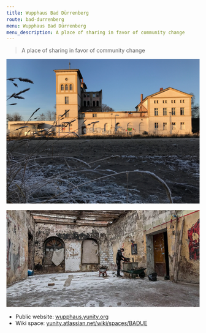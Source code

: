 ```yaml
---
title: Wupphaus Bad Dürrenberg
route: bad-durrenberg
menu: Wupphaus Bad Dürrenberg
menu_description: A place of sharing in favor of community change
---
```


> A place of sharing in favor of community change

![](IMG_0277-2.jpg)

![](b-wupp-haus-190116.jpg)

* Public website: [wupphaus.yunity.org](https://wupphaus.yunity.org/)
* Wiki space: [yunity.atlassian.net/wiki/spaces/BADUE](https://yunity.atlassian.net/wiki/spaces/BADUE)